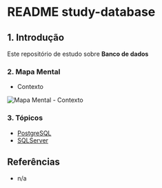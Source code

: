 # README study-database

## 1. Introdução ##

Este repositório de estudo sobre **Banco de dados**


### 2. Mapa Mental

* Contexto

![Mapa Mental - Contexto](doc/mind-maps/MindMapDiagram-Context.png) 


### 3. Tópicos

* [PostgreSQL](./postgresql/README.md)
* [SQLServer](./sqlserver/README.md)


## Referências ##

* n/a